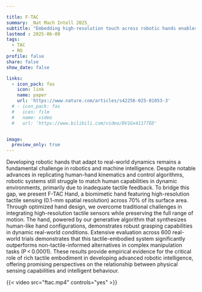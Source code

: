 ```yaml
---

title: F-TAC
summary: _Nat Mach Intell 2025_
subtitle: "Embedding high-resolution touch across robotic hands enables adaptive human-like grasping -- _Nat Mach Intell 2025_"
lastmod : 2025-06-09
tags:
  - TAC
  - RO
profile: false
share: false
show_date: false

links:
  - icon_pack: fas
    icon: link
    name: paper
    url: 'https://www.nature.com/articles/s42256-025-01053-3'
  # - icon_pack: fas
  #   icon: film
  #   name: video
  #   url: 'https://www.bilibili.com/video/BV1Gx41177ED'


image: 
  preview_only: true
---
```

Developing robotic hands that adapt to real-world dynamics remains a fundamental challenge in robotics and machine intelligence. Despite notable advances in replicating human-hand kinematics and control algorithms, robotic systems still struggle to match human capabilities in dynamic environments, primarily due to inadequate tactile feedback. To bridge this gap, we present F-TAC Hand, a biomimetic hand featuring high-resolution tactile sensing (0.1-mm spatial resolution) across 70% of its surface area. Through optimized hand design, we overcome traditional challenges in integrating high-resolution tactile sensors while preserving the full range of motion. The hand, powered by our generative algorithm that synthesizes human-like hand configurations, demonstrates robust grasping capabilities in dynamic real-world conditions. Extensive evaluation across 600 real-world trials demonstrates that this tactile-embodied system significantly outperforms non-tactile-informed alternatives in complex manipulation tasks (P < 0.0001). These results provide empirical evidence for the critical role of rich tactile embodiment in developing advanced robotic intelligence, offering promising perspectives on the relationship between physical sensing capabilities and intelligent behaviour.

{{< video src="ftac.mp4" controls="yes" >}}